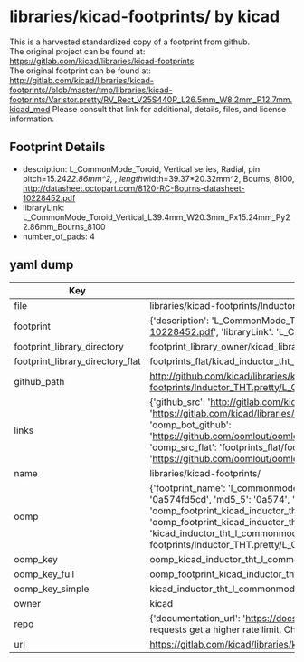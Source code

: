# libraries/kicad-footprints/ by kicad  
This is a harvested standardized copy of a footprint from github.  
The original project can be found at:  
https://gitlab.com/kicad/libraries/kicad-footprints  
The original footprint can be found at:
http://gitlab.com/kicad/libraries/kicad-footprints//blob/master/tmp/libraries/kicad-footprints/Varistor.pretty/RV_Rect_V25S440P_L26.5mm_W8.2mm_P12.7mm.kicad_mod
Please consult that link for additional, details, files, and license information.  
## Footprint Details
* description: L_CommonMode_Toroid, Vertical series, Radial, pin pitch=15.24*22.86mm^2, , length*width=39.37*20.32mm^2, Bourns, 8100, http://datasheet.octopart.com/8120-RC-Bourns-datasheet-10228452.pdf  
* libraryLink: L_CommonMode_Toroid_Vertical_L39.4mm_W20.3mm_Px15.24mm_Py22.86mm_Bourns_8100  
* number_of_pads: 4  
## yaml dump  
| Key | Value |  
| --- | --- |  
| file | libraries/kicad-footprints/Inductor_THT.pretty/L_CommonMode_Toroid_Vertical_L39.4mm_W20.3mm_Px15.24mm_Py22.86mm_Bourns_8100.kicad_mod |  
| footprint | {'description': 'L_CommonMode_Toroid, Vertical series, Radial, pin pitch=15.24*22.86mm^2, , length*width=39.37*20.32mm^2, Bourns, 8100, http://datasheet.octopart.com/8120-RC-Bourns-datasheet-10228452.pdf', 'libraryLink': 'L_CommonMode_Toroid_Vertical_L39.4mm_W20.3mm_Px15.24mm_Py22.86mm_Bourns_8100', 'number_of_pads': 4} |  
| footprint_library_directory | footprint_library_owner/kicad_libraries/kicad-footprints/ |  
| footprint_library_directory_flat | footprints_flat/kicad_inductor_tht_l_commonmode_toroid_vertical_l39_4mm_w20_3mm_px15_24mm_py22_86mm_bourns_8100/working |  
| github_path | http://github.com/kicad/libraries/kicad-footprints//blob/master/tmp/libraries/kicad-footprints/Inductor_THT.pretty/L_CommonMode_Toroid_Vertical_L39.4mm_W20.3mm_Px15.24mm_Py22.86mm_Bourns_8100.kicad_mod |  
| links | {'github_src': 'http://gitlab.com/kicad/libraries/kicad-footprints//blob/master/tmp/libraries/kicad-footprints/Varistor.pretty/RV_Rect_V25S440P_L26.5mm_W8.2mm_P12.7mm.kicad_mod', 'github_src_repo': 'https://gitlab.com/kicad/libraries/kicad-footprints', 'oomp_bot': 'footprints/kicad_inductor_tht_l_commonmode_toroid_vertical_l39_4mm_w20_3mm_px15_24mm_py22_86mm_bourns_8100/working', 'oomp_bot_github': 'https://github.com/oomlout/oomlout_oomp_footprint_bot/tree/main/footprints/kicad_inductor_tht_l_commonmode_toroid_vertical_l39_4mm_w20_3mm_px15_24mm_py22_86mm_bourns_8100/working', 'oomp_src_flat': 'footprints_flat/footprints_flat/kicad_inductor_tht_l_commonmode_toroid_vertical_l39_4mm_w20_3mm_px15_24mm_py22_86mm_bourns_8100/working', 'oomp_src_flat_github': 'https://github.com/oomlout/oomlout_oomp_footprint_src/tree/main/footprints_flat/kicad_inductor_tht_l_commonmode_toroid_vertical_l39_4mm_w20_3mm_px15_24mm_py22_86mm_bourns_8100/working'} |  
| name | libraries/kicad-footprints/ |  
| oomp | {'footprint_name': 'l_commonmode_toroid_vertical_l39_4mm_w20_3mm_px15_24mm_py22_86mm_bourns_8100', 'library_name': 'inductor_tht', 'md5': '0a574fd5cd8c681b4e72eb7af593e426', 'md5_10': '0a574fd5cd', 'md5_5': '0a574', 'md5_6': '0a574f', 'oomp_key': 'oomp_kicad_inductor_tht_l_commonmode_toroid_vertical_l39_4mm_w20_3mm_px15_24mm_py22_86mm_bourns_8100', 'oomp_key_extra': 'oomp_footprint_kicad_inductor_tht_l_commonmode_toroid_vertical_l39_4mm_w20_3mm_px15_24mm_py22_86mm_bourns_8100', 'oomp_key_full': 'oomp_footprint_kicad_inductor_tht_l_commonmode_toroid_vertical_l39_4mm_w20_3mm_px15_24mm_py22_86mm_bourns_8100_0a574f', 'oomp_key_simple': 'kicad_inductor_tht_l_commonmode_toroid_vertical_l39_4mm_w20_3mm_px15_24mm_py22_86mm_bourns_8100', 'original_filename': 'libraries/kicad-footprints/Inductor_THT.pretty/L_CommonMode_Toroid_Vertical_L39.4mm_W20.3mm_Px15.24mm_Py22.86mm_Bourns_8100.kicad_mod', 'owner_name': 'kicad'} |  
| oomp_key | oomp_kicad_inductor_tht_l_commonmode_toroid_vertical_l39_4mm_w20_3mm_px15_24mm_py22_86mm_bourns_8100 |  
| oomp_key_full | oomp_footprint_kicad_inductor_tht_l_commonmode_toroid_vertical_l39_4mm_w20_3mm_px15_24mm_py22_86mm_bourns_8100 |  
| oomp_key_simple | kicad_inductor_tht_l_commonmode_toroid_vertical_l39_4mm_w20_3mm_px15_24mm_py22_86mm_bourns_8100 |  
| owner | kicad |  
| repo | {'documentation_url': 'https://docs.github.com/rest/overview/resources-in-the-rest-api#rate-limiting', 'message': "API rate limit exceeded for 84.66.173.59. (But here's the good news: Authenticated requests get a higher rate limit. Check out the documentation for more details.)"} |  
| url | https://gitlab.com/kicad/libraries/kicad-footprints |  

